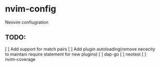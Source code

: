 # nvim-config
Neovim confiugration

## TODO:
[ ] Add support for match pairs
[ ] Add plugin autoloading(remove nececity to maintani require statement for new plugins)
[ ] dap-go
[ ] neotest
[ ] nvim-coverage
